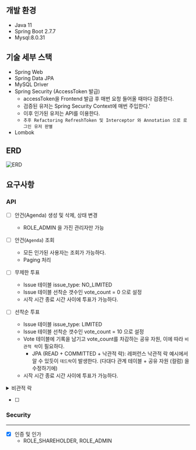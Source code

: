 ## 개발 환경

- Java 11
- Spring Boot 2.7.7
- Mysql:8.0.31

## 기술 세부 스택

- Spring Web
- Spring Data JPA
- MySQL Driver
- Spring Security (AccessToken 발급)
  - accessToken을 Frontend 발급 후 매번 요청 들어올 때마다 검증한다.
  - 검증된 유저는 Spring Security Context에 매번 주입한다.'
  - 이후 인가된 유저는 API를 이용한다.
  - `추후 Refactoring RefreshToken 및 Interceptor 와 Annotation 으로 로그인 유저 판별`
- Lombok

## ERD

![ERD](https://mentoring-gitlab.gabia.com/mentee/mentee_2023.01/sandbox/jaime-e-voting/uploads/52b5388d9913fe198cf8ae75f3e159cc/image.png)


## 요구사항

### API

* [ ] 안건(Agenda) 생성 및 삭제, 상태 변경
  * ROLE_ADMIN 을 가진 관리자만 가능

* [ ] 안건(`Agenda`) 조회
  * 모든 인가된 사용자는 조회가 가능하다.
  * Paging 처리


* [ ] 무제한 투표
  * Issue 테이블 issue_type: NO_LIMITED
  * Issue 테이블 선착순 갯수인 vote_count = 0 으로 설정
  * 시작 시간 종료 시간 사이에 투표가 가능하다.

* [ ] 선착순 투표
  * Issue 테이블 issue_type: LIMITED
  * Issue 테이블 선착순 갯수인 vote_count = 10 으로 설정
  * Vote 테이블에 기록을 남기고 vote_count를 차감하는 공유 자원, 이에 따라 `비관적 락`이 필요하다.
    * JPA (READ + COMMITTED + 낙관적 락): 레퍼런스 낙관적 락 예시에서 알 수 있듯이 `데드락`이 발생한다. (다대다 관계 테이블 + 공유 자원 (컬럼) 을 수정하기에)
  * 시작 시간 종료 시간 사이에 투표가 가능하다.


<details>
<summary>비관적 락</summary>
<div markdown="1">

JPA는 데이터베이스 트랜잭션 격리 수준을 READ COMMITTED 정도로 가정합니다.

만약 일부 로직에 더 높은 격리 수준이 필요하면 낙관적 락과 비관적 락 중 하나를 사용하면 됩니다.

이를 이해하기 위해서는 트랜잭션 격리 수준을 먼저 알아야합니다.

격리수준은 크게 4가지입니다.

- READ UNCOMMITTED
  - Commit 되지 않은 데이터를 읽을 수 있다.
  - Dirty Read 방지 (x), NonRepeatable read 방지 (x), Phantom Read 방지 (x)

- READ COMMITTED
  - Commit 된 데이터만 읽을 수 있다.

- **REPEATABLE READ** (✅)
  - Phantom Read가 발생할 수 있다
  - REPEATABLE READ는 변경(Update)는 제어하지만, INSERT는 제어할 수 없기 때문이다

- SERIALIZABLE
  - 모든 트랜잭션을 순서대로 실행한다.

> 발생할 수 있는 문제 <br/>
> - Dirty Read: `다른 트랜잭션에 의해 수정됐지만 아직 커밋되지 않은 데이터를 읽는 것`
> - Dirty Write: `같은 데이터에 동시에 두 개 이상의 트랜잭션이 값을 바꾸고자 함(갱신 분실)`
> - NonRepeatable Read: `동일 트랜잭션에서 동일한 대상을 여러번 읽을 때 그 사이에 수정 또는 삭제가 반영되어 값이 변경됨`
> - Phantom Read: `동일 트랜잭션에서 동일한 대상을 여러번 읽을 때 그 사이에 새로운 값(Phantom Tuple)이 삽입되어 값이 변경됨`


## Reference
- [발생할 수 있는 문제 레퍼런스](https://shorturl.at/iOSTU)
- [낙관적 락 예시](https://shorturl.at/hjl34)
- [비관적 락 예시](https://shorturl.at/hr246)
- [요약된 레퍼런스](https://modimodi.tistory.com/55)
</div>
</details>

* [ ]

### Security

---

* [x] 인증 및 인가
  * ROLE_SHAREHOLDER, ROLE_ADMIN